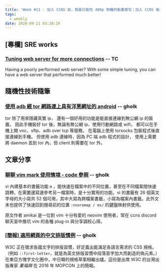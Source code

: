 ```yaml
---
title: 'Week #11 - 加入 CCNS 前，我是只能吃 480p 狗糧的動畫廢宅；加入 CCNS 後……'
tags:
  - weekly
date: 2020-09-21 03:20:29
---
```


## [專欄] SRE works

### [Tuning web server for more connections](https://blog.tsunderechen.io/2020/07/tuning-web-server-for-more-connections/) -- TC
Having a poorly performed web server? With some simple tuning, you can have a web server that performed much better!

## 隨機性技術隨筆
### [使用 adb 經 tor 網路連上具有洋蒽網址的 android](http://gholk.github.io/android-adb-tor-howto.html) -- gholk
tor 除了用來隱藏真實 ip， 還有一個好用的功能是能直接連線到無公網 ip 的裝置。 因此手機裝好 tor 後，無論有無公網 ip、使用行動網路或 wifi， 都可以在手機上開 vnc、sftp、adb over tcp 等服務， 在電腦上使用 torsocks 包裝程式後直接連線到手機。 但使用 adb 連線時，因為 PC 端 adb 程式的設計， 使用上需要將 daemon 丟到 tor 內，但 client 則需要在 tor 外。

## 文章分享
### [聊聊 vim mark 使用情境 - code 參照](https://amikai.github.io/2020/09/07/vim-mark-tips/) -- gholk
vi 內建基本的書籤功能 `m` ，能快速在檔案中的不同位置，甚至在不同檔案間快速跳轉，在需要邊寫邊參考另一檔案時，是十分實用的功能。vi 的書籤有 26 個英文字母的大小寫共 52 個可用，其中大寫為跨檔案書籤，小寫為檔案內書籤。此外文末也提供了快速回到搜尋前的位置 `:nnoremap / ms/` 的鍵盤映射供使用。

原文作者 amikai 是一位對 vim 十分有愛的 neovim 使用者，常在 ccns discord 聊天室中推坑 vim 的各種 plug-in 與分享調校心得。
      
### [[簡報] 適用網頁的中文排版慣例](https://speakerdeck.com/bobbytung/ji-ge-zhong-wen-pai-ban-jue-qiao-you-xiao-gai-shan-yue-du-ti-yan) -- gholk
W3C 正在徵求各國文字的排版習慣，好定義出能滿足各語言需求的 CSS 規格。（例如 `::first-letter`，就是為英文排版習慣中段落首字加大而創造的偽元素。）在東亞方塊字文化圈中，中日韓的規格草案相繼出爐。這份是出席 W3C 的台灣出版專家 _董福興_ 在 2016 年 MOPCON 上的簡報。
